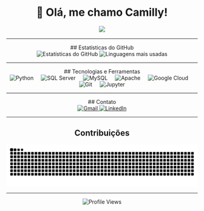 <div align="center">
  
# 👋 Olá, me chamo Camilly!

<img src="https://media.giphy.com/media/hvRJCLFzcasrR4ia7z/giphy.gif" width="28">

</div>

---
<div align="center">
## Estatísticas do GitHub

<div align="center">
  <img src="https://github-readme-stats.vercel.app/api?username=CamyVick&hide_title=false&hide_rank=false&show_icons=true&include_all_commits=true&count_private=true&disable_animations=false&theme=dracula&locale=pt-br&hide_border=false&border_radius=10" height="170" alt="Estatísticas do GitHub" />
  <img src="https://github-readme-stats.vercel.app/api/top-langs?username=CamyVick&locale=pt-br&hide_title=false&layout=compact&card_width=320&langs_count=6&theme=dracula&hide_border=false&border_radius=10" height="170" alt="Linguagens mais usadas" />
</div>

---
<div align="center">
## Tecnologias e Ferramentas

<div align="center">
  <img src="https://cdn.jsdelivr.net/gh/devicons/devicon/icons/python/python-original.svg" height="40" alt="Python" title="Python" />
  <img width="12" />
  <img src="https://cdn.jsdelivr.net/gh/devicons/devicon/icons/microsoftsqlserver/microsoftsqlserver-plain.svg" height="40" alt="SQL Server" title="SQL Server" />
  <img width="12" />
  <img src="https://cdn.jsdelivr.net/gh/devicons/devicon/icons/mysql/mysql-original.svg" height="40" alt="MySQL" title="MySQL" />
  <img width="12" />
  <img src="https://cdn.jsdelivr.net/gh/devicons/devicon/icons/apache/apache-original.svg" height="40" alt="Apache" title="Apache" />
  <img width="12" />
  <img src="https://cdn.jsdelivr.net/gh/devicons/devicon/icons/googlecloud/googlecloud-original.svg" height="40" alt="Google Cloud" title="Google Cloud" />
  <img width="12" />
  <img src="https://cdn.jsdelivr.net/gh/devicons/devicon/icons/git/git-original.svg" height="40" alt="Git" title="Git" />
  <img width="12" />
  <img src="https://cdn.jsdelivr.net/gh/devicons/devicon/icons/jupyter/jupyter-original.svg" height="40" alt="Jupyter" title="Jupyter" />
</div>

---
<div align="center">
## Contato

<div align="center">
  <a href="mailto:seu-email@gmail.com" target="_blank">
    <img src="https://img.shields.io/badge/Gmail-D14836?style=for-the-badge&logo=gmail&logoColor=white" height="35" alt="Gmail" />
  </a>
  <a href="https://www.linkedin.com/in/seu-perfil" target="_blank">
    <img src="https://img.shields.io/badge/LinkedIn-0077B5?style=for-the-badge&logo=linkedin&logoColor=white" height="35" alt="LinkedIn" />
  </a>
</div>

---

<div align="center">
  
## Contribuições

<picture>
  <source media="(prefers-color-scheme: dark)" srcset="https://raw.githubusercontent.com/CamyVick/Camilly-Pinheiro/output/github-contribution-grid-snake-dark.svg">
  <source media="(prefers-color-scheme: light)" srcset="https://raw.githubusercontent.com/CamyVick/Camilly-Pinheiro/output/github-contribution-grid-snake.svg">
  <img alt="Snake animation" src="https://raw.githubusercontent.com/CamyVick/Camilly-Pinheiro/output/github-contribution-grid-snake.svg">
</picture>

</div>

---

  

![Profile Views](https://komarev.com/ghpvc/?username=CamyVick&color=blueviolet&style=flat-square)

</div>

